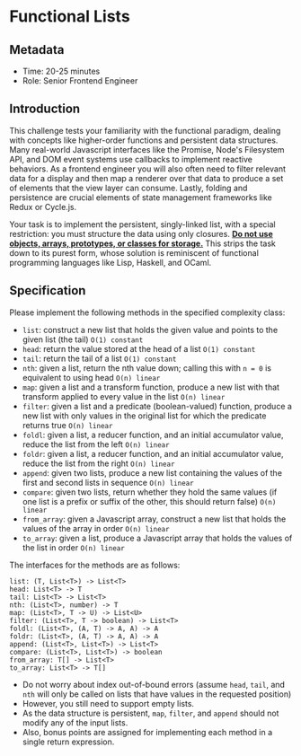 # Functional Lists

## Metadata

- Time: 20-25 minutes
- Role: Senior Frontend Engineer

## Introduction

This challenge tests your familiarity with the functional paradigm, dealing with concepts like higher-order functions and persistent data structures. Many real-world Javascript interfaces like the Promise, Node's Filesystem API, and DOM event systems use callbacks to implement reactive behaviors. As a frontend engineer you will also often need to filter relevant data for a display and then map a renderer over that data to produce a set of elements that the view layer can consume. Lastly, folding and persistence are crucial elements of state management frameworks like Redux or Cycle.js.

Your task is to implement the persistent, singly-linked list, with a special restriction: you must structure the data using only closures. **<ins>Do not use objects, arrays, prototypes, or classes for storage.</ins>** This strips the task down to its purest form, whose solution is reminiscent of functional programming languages like Lisp, Haskell, and OCaml.

## Specification

Please implement the following methods in the specified complexity class:
- `list`: construct a new list that holds the given value and points to the given list (the tail) `O(1) constant`
- `head`: return the value stored at the head of a list `O(1) constant`
- `tail`: return the tail of a list `O(1) constant`
- `nth`: given a list, return the nth value down; calling this with `n = 0` is equivalent to using head `O(n) linear`
- `map`: given a list and a transform function, produce a new list with that transform applied to every value in the list `O(n) linear`
- `filter`: given a list and a predicate (boolean-valued) function, produce a new list with only values in the original list for which the predicate returns true `O(n) linear`
- `foldl`: given a list, a reducer function, and an initial accumulator value, reduce the list from the left `O(n) linear`
- `foldr`: given a list, a reducer function, and an initial accumulator value, reduce the list from the right `O(n) linear`
- `append`: given two lists, produce a new list containing the values of the first and second lists in sequence `O(n) linear`
- `compare`: given two lists, return whether they hold the same values (if one list is a prefix or suffix of the other, this should return false) `O(n) linear`
- `from_array`: given a Javascript array, construct a new list that holds the values of the array in order `O(n) linear`
- `to_array`: given a list, produce a Javascript array that holds the values of the list in order `O(n) linear`

The interfaces for the methods are as follows:
```
list: (T, List<T>) -> List<T>
head: List<T> -> T
tail: List<T> -> List<T>
nth: (List<T>, number) -> T
map: (List<T>, T -> U) -> List<U>
filter: (List<T>, T -> boolean) -> List<T>
foldl: (List<T>, (A, T) -> A, A) -> A
foldr: (List<T>, (A, T) -> A, A) -> A
append: (List<T>, List<T>) -> List<T>
compare: (List<T>, List<T>) -> boolean
from_array: T[] -> List<T>
to_array: List<T> -> T[]
```

- Do not worry about index out-of-bound errors (assume `head`, `tail`, and `nth` will only be called on lists that have values in the requested position)
- However, you still need to support empty lists.
- As the data structure is persistent, `map`, `filter`, and `append` should not modify any of the input lists.
- Also, bonus points are assigned for implementing each method in a single return expression.


